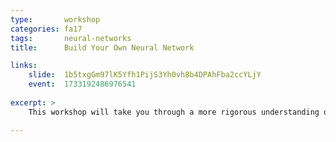 ```yaml
---
type:       workshop
categories: fa17
tags:       neural-networks
title:      Build Your Own Neural Network

links:
    slide:  1b5txgGm97lK5Yfh1PijS3Yh0vh8b4DPAhFba2ccYLjY
    event:  1733192486976541
    
excerpt: >
    This workshop will take you through a more rigorous understanding of backpropagation. Once we have a solid understanding of that, we'll write up our own Neural Network in Python to classify MNIST data. To finish things off, we'll look at how you'd implement this in TensorFlow and talk, abstractly, about the differenes and benefits/drawbacks of baking your own versus pre-baked libraries.

---
```

